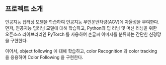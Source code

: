 ## 프로젝트 소개

인공지능 딥러닝 모델을 학습하여 인공지능 무인운반차량(AGV)에 자율성을 부여한다. 먼저, 인공지능 딥러닝 모델에 대해 학습하고, 
Python의 딥 러닝 및 머신 러닝을 위한 오픈소스 라이브러리인 PyTorch 를 사용하여 손글씨 이미지를 분류하는 간단한 신경망을 구현한다.

이어서, object following 에 대해 학습하고,
color Recognition 과 color tracking 을 응용하여 Color Following 을 구현한다.
